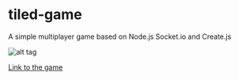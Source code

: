 # tiled-game
A simple multiplayer game based on Node.js Socket.io and Create.js

![alt tag](http://i.imgur.com/1KKof9e.png)


[Link to the game](https://tiled-game.herokuapp.com/)
